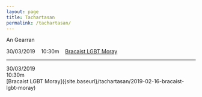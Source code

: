 ```yaml
---
layout: page
title: Tachartasan
permalink: /tachartasan/
---
```


An Gearran

30/03/2019 &nbsp;&nbsp; 10:30m &nbsp;&nbsp; [Bracaist LGBT Moray]({site.baseurl}/tachartasan/2019-02-16-bracaist-lgbt-moray)

<hr>

<div class="container">
  <div class="row">
    <div class="col-2">
30/03/2019
    </div>
    <div class="col-2">
10:30m
    </div>
    <div class="col-8">
[Bracaist LGBT Moray]({site.baseurl}/tachartasan/2019-02-16-bracaist-lgbt-moray)
    </div>
  </div>
</div>

